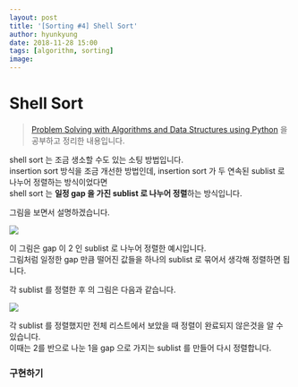 ```yaml
---
layout: post
title: '[Sorting #4] Shell Sort'
author: hyunkyung
date: 2018-11-28 15:00
tags: [algorithm, sorting]
image: 
---
```


# Shell Sort



> [Problem Solving with Algorithms and Data Structures using Python](http://interactivepython.org/runestone/static/pythonds/SortSearch/TheBubbleSort.html) 을 공부하고 정리한 내용입니다.



shell sort 는 조금 생소할 수도 있는 소팅 방법입니다.<br>insertion sort 방식을 조금 개선한 방법인데, insertion sort 가 두 연속된 sublist 로 나누어 정렬하는 방식이었다면<br>shell sort 는 **일정 gap 을 가진 sublist 로 나누어 정렬**하는 방식입니다.



그림을 보면서 설명하겠습니다.

![](http://interactivepython.org/runestone/static/pythonds/_images/shellsortA.png)

이 그림은 gap 이 2 인 sublist 로 나누어 정렬한 예시입니다.<br>그림처럼 일정한 gap 만큼 떨어진 값들을 하나의 sublist 로 묶어서 생각해 정렬하면 됩니다.

각 sublist 를 정렬한 후 의 그림은 다음과 같습니다.

![](http://interactivepython.org/runestone/static/pythonds/_images/shellsortB.png)

각 sublist 를 정렬했지만 전체 리스트에서 보았을 때 정렬이 완료되지 않은것을 알 수 있습니다.<br>이때는 2를 반으로 나눈 1을 gap 으로 가지는 sublist 를 만들어 다시 정렬합니다. 



### 구현하기

